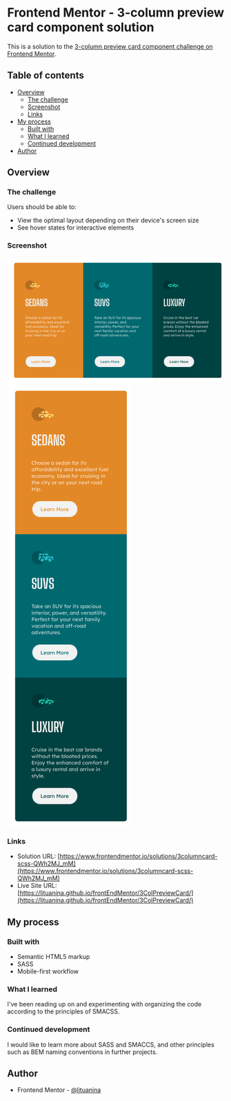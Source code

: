 # Frontend Mentor - 3-column preview card component solution

This is a solution to the [3-column preview card component challenge on Frontend Mentor](https://www.frontendmentor.io/challenges/3column-preview-card-component-pH92eAR2-).

## Table of contents

- [Overview](#overview)
  - [The challenge](#the-challenge)
  - [Screenshot](#screenshot)
  - [Links](#links)
- [My process](#my-process)
  - [Built with](#built-with)
  - [What I learned](#what-i-learned)
  - [Continued development](#continued-development)
- [Author](#author)

## Overview

### The challenge

Users should be able to:

- View the optimal layout depending on their device's screen size
- See hover states for interactive elements

### Screenshot

![desk](./screen-desk.png)
![mobile](./screen-mobile.png)

### Links

- Solution URL: [https://www.frontendmentor.io/solutions/3columncard-scss-QWh2MJ_mM](https://www.frontendmentor.io/solutions/3columncard-scss-QWh2MJ_mM)
- Live Site URL: [https://lituanina.github.io/frontEndMentor/3ColPreviewCard/](https://lituanina.github.io/frontEndMentor/3ColPreviewCard/)

## My process

### Built with

- Semantic HTML5 markup
- SASS
- Mobile-first workflow

### What I learned

I've been reading up on and experimenting with organizing the code according to the principles of SMACSS.

### Continued development

I would like to learn more about SASS and SMACCS, and other principles such as BEM naming conventions in further projects.

## Author

- Frontend Mentor - [@lituanina](https://www.frontendmentor.io/profile/lituanina)
